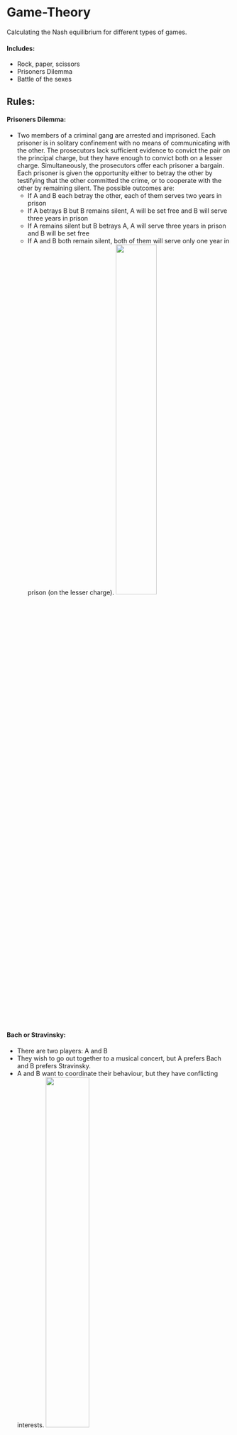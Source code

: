 # Game-Theory 
Calculating the Nash equilibrium for different types of games.

#### Includes: 
- Rock, paper, scissors
- Prisoners Dilemma
- Battle of the sexes

## Rules:
 #### Prisoners Dilemma:
 - Two members of a criminal gang are arrested and imprisoned. Each prisoner is in solitary confinement with no means of     communicating with the other. The prosecutors lack sufficient evidence to convict the pair on the principal charge, but they have enough to convict both on a lesser charge. Simultaneously, the prosecutors offer each prisoner a bargain. Each prisoner is given the opportunity either to betray the other by testifying that the other committed the crime, or to cooperate with the other by remaining silent. The possible outcomes are: 
      * If A and B each betray the other, each of them serves two years in prison
      * If A betrays B but B remains silent, A will be set free and B will serve three years in prison
      * If A remains silent but B betrays A, A will serve three years in prison and B will be set free
      * If A and B both remain silent, both of them will serve only one year in prison (on the lesser charge).
<img src="https://cdn.britannica.com/55/91955-050-F444D10D/dilemma-prisoners-participants-game-theory-communication-strategy.jpg" width="45%"></img> 

#### Bach or Stravinsky:
- There are two players: A and B
- They wish to go out together to a musical concert, but A prefers Bach and B prefers Stravinsky.
- A and B want to coordinate their behaviour, but they have conflicting interests.
<img src="https://www.mdpi.com/sustainability/sustainability-04-01776/article_deploy/html/images/sustainability-04-01776-g001.png" width="45%"></img>

 
